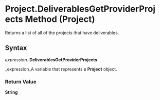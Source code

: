 
# Project.DeliverablesGetProviderProjects Method (Project)

Returns a list of all of the projects that have deliverables.


## Syntax

 _expression_. **DeliverablesGetProviderProjects**

 _expression_A variable that represents a  **Project** object.


### Return Value

 **String**

